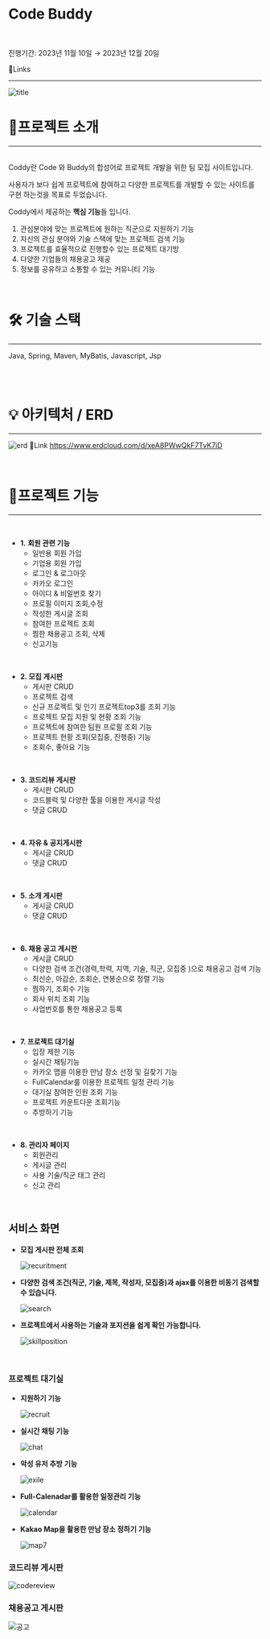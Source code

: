 # Code Buddy
<br>

진행기간: 2023년 11월 10일 → 2023년 12월 20일

🔗Links
<br>

---
![title](https://github.com/Afdddd/CodeBuddy/assets/109032883/1a3d33f8-4668-434c-93b7-07eb3005b9b4)
<br>

# 📖프로젝트 소개

---
<br>
Coddy란 Code 와 Buddy의 합성어로 프로젝트 개발을 위한 팀 모집 사이트입니다.

사용자가 보다 쉽게 프로젝트에 참여하고 다양한 프로젝트를 개발할 수 있는 사이트를 구현 하는것을 목표로 두었습니다.

Coddy에서 제공하는 **핵심 기능**들 입니다.

1. 관심분야에 맞는 프로젝트에 원하는 직군으로 지원하기 기능
2. 자신의 관심 분야와 기술 스택에 맞는 프로젝트 검색 기능
3. 프로젝트를 효율적으로 진행할수 있는 프로젝트 대기방
4. 다양한 기업들의 채용공고 제공
5. 정보를 공유하고 소통할 수 있는 커뮤니티 기능

<br>

# 🛠 기술 스택

---
Java, Spring, Maven, MyBatis, Javascript, Jsp

<br>
<br>


# 💡 아키텍처 / ERD

---

![erd](https://github.com/Afdddd/CodeBuddy/assets/109032883/fbd6d504-1757-4cf2-8cc3-50b42d9f02a3)
🔗Link https://www.erdcloud.com/d/xeA8PWwQkF7TvK7iD


<br>

# 📜프로젝트 기능

---
<br>

- **1.** **회원 관련 기능**
    - 일반용 회원 가입
    - 기업용 회원 가입
    - 로그인 & 로그아웃
    - 카카오 로그인
    - 아이디 & 비밀번호 찾기
    - 프로필 이미지 조회,수정
    - 작성한 게시글 조회
    - 참여한 프로젝트 조회
    - 찜한 채용공고 조회, 삭제
    - 신고기능

<br>

- **2. 모집 게시판**
    - 게시판 CRUD
    - 프로젝트 검색
    - 신규 프로젝트 및 인기 프로젝트top3를 조회 기능
    - 프로젝트 모집 지원 및 현황 조회 기능
    - 프로젝트에 참여한 팀원 프로필 조회 기능
    - 프로젝트 현황 조회(모집중, 진행중) 기능
    - 조회수, 좋아요 기능

<br>

- **3. 코드리뷰 게시판**
    - 게시판 CRUD
    - 코드블럭 및 다양한 툴을 이용한 게시글 작성
    - 댓글 CRUD

<br>

- **4. 자유 & 공지게시판**
    - 게시글 CRUD
    - 댓글 CRUD

<br>

- **5. 소개 게시판**
    - 게시글 CRUD
    - 댓글 CRUD

<br>

- **6. 채용 공고 게시판**
    - 게시글 CRUD
    - 다양한 검색 조건(경력,학력, 지역, 기술, 직군, 모집중 )으로 채용공고 검색 기능
    - 최신순, 마감순, 조회순, 연봉순으로 정렬 기능
    - 찜하기, 조회수 기능
    - 회사 위치 조회 기능
    - 사업번호를 통한 채용공고 등록

<br>

- **7. 프로젝트 대기실**
    - 입장 제한 기능
    - 실시간 채팅기능
    - 카카오 맵을 이용한 만남 장소 선정 및 길찾기 기능
    - FullCalendar를 이용한 프로젝트 일정 관리 기능
    - 대기실 참여한 인원 조회 기능
    - 프로젝트 카운트다운 조회기능
    - 추방하기 기능

<br>

- **8. 관리자 페이지**
    - 회원관리
    - 게시글 관리
    - 사용 기술/직군 태그 관리
    - 신고 관리

<br>

## 서비스 화면

- **모집 게시판 전체 조회**
    
    ![recuritment](https://github.com/Afdddd/CodeBuddy/assets/109032883/3a20f66a-bed4-4138-924a-b717f592639a)

    
- **다양한 검색 조건(직군, 기술, 제목, 작성자, 모집중)과 ajax를 이용한 비동기 검색할 수 있습니다.**
    
    ![search](https://github.com/Afdddd/CodeBuddy/assets/109032883/ab805331-267f-49ec-9669-045a9d439693)

- **프로젝트에서 사용하는 기술과 포지션을 쉽게 확인 가능합니다.**
    
    ![skillposition](https://github.com/Afdddd/CodeBuddy/assets/109032883/9c6aef4b-0bad-4a3f-b583-7a8532d57d08)

    
<br>

### 프로젝트 대기실

- **지원하기 기능**
    
   ![recruit](https://github.com/Afdddd/CodeBuddy/assets/109032883/4b841228-c253-45c2-9ae1-3fb5f2356a42)

- **실시간 채팅 기능**
    
    ![chat](https://github.com/Afdddd/CodeBuddy/assets/109032883/56a70859-4178-4eab-99a7-459c015b2d30)
    
- **악성 유저 추방 기능**
    
    ![exile](https://github.com/Afdddd/CodeBuddy/assets/109032883/090750c1-9945-4c8d-b067-ed36129c9108)
    
- **Full-Calenadar를 활용한 일정관리 기능**
    
   ![calendar](https://github.com/Afdddd/CodeBuddy/assets/109032883/988e63f9-2a63-4617-aa57-67a5f223689c)
    
- **Kakao Map을 활용한 만남 장소 정하기 기능**
    
    ![map7](https://github.com/Afdddd/CodeBuddy/assets/109032883/91590482-a169-44ee-8e65-e54f6657317d)

    
### 코드리뷰 게시판
![codereview](https://github.com/Afdddd/CodeBuddy/assets/109032883/93f3d07d-2aa1-4018-ad0f-92dfad330f9b)


### 채용공고 게시판
![공고](https://github.com/Afdddd/CodeBuddy/assets/109032883/fba0ff62-8380-4b38-97a3-89bae383bdae)



